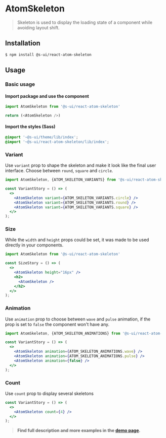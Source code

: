 # AtomSkeleton

> Skeleton is used to display the loading state of a component while avoiding layout shift.

<!-- ![](./assets/preview.png) -->

## Installation

```sh
$ npm install @s-ui/react-atom-skeleton
```

## Usage

### Basic usage

#### Import package and use the component

```js
import AtomSkeleton from '@s-ui/react-atom-skeleton'

return (<AtomSkeleton />)
```

#### Import the styles (Sass)

```css
@import '~@s-ui/theme/lib/index';
@import '~@s-ui/react-atom-skeleton/lib/index';
```

### Variant

Use `variant` prop to shape the skeleton and make it look like the final user interface. Choose between `round`, `square` and `circle`.

```jsx
import AtomSkeleton, {ATOM_SKELETON_VARIANTS} from '@s-ui/react-atom-skeleton'

const VariantStory = () => (
  <>
    <AtomSkeleton variant={ATOM_SKELETON_VARIANTS.circle} />
    <AtomSkeleton variant={ATOM_SKELETON_VARIANTS.round} />
    <AtomSkeleton variant={ATOM_SKELETON_VARIANTS.square} />
  </>
);
```

### Size

While the `width` and `height` props could be set, it was made to be used directly in your components.

```jsx
import AtomSkeleton from '@s-ui/react-atom-skeleton'

const SizeStory = () => (
  <>
    <AtomSkeleton height="16px" />
    <h2>
      <AtomSkeleton />
    </h2>
  </>
);
```

### Animation

Use `animation` prop to choose between `wave` and `pulse` animation, if the prop is set to `false` the component won't have any.

```jsx
import AtomSkeleton, {ATOM_SKELETON_ANIMATIONS} from '@s-ui/react-atom-skeleton'

const VariantStory = () => (
  <>
    <AtomSkeleton animation={ATOM_SKELETON_ANIMATIONS.wave} />
    <AtomSkeleton animation={ATOM_SKELETON_ANIMATIONS.pulse} />
    <AtomSkeleton animation={false} />
  </>
);
```

### Count

Use `count` prop to display several skeletons

```jsx
const VariantStory = () => (
  <>
    <AtomSkeleton count={4} />
  </>
);
```

> **Find full description and more examples in the [demo page](#).**